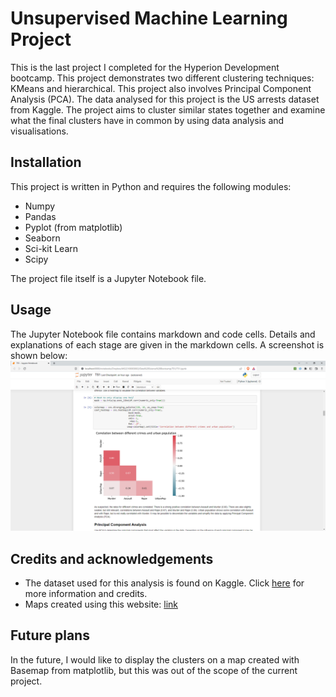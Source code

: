 # Unsupervised Machine Learning Project
This is the last project I completed for the Hyperion Development bootcamp. This project demonstrates two different clustering
techniques: KMeans and hierarchical. This project also involves Principal Component Analysis (PCA). The data analysed for this
project is the US arrests dataset from Kaggle. The project aims to cluster similar states together and examine what the final
clusters have in common by using data analysis and visualisations.

## Installation
This project is written in Python and requires the following modules:
* Numpy
* Pandas
* Pyplot (from matplotlib)
* Seaborn
* Sci-kit Learn
* Scipy

The project file itself is a Jupyter Notebook file.

## Usage
The Jupyter Notebook file contains markdown and code cells. Details and explanations of each stage are given in the markdown cells.
A screenshot is shown below:
![Screenshot of notebook](screenshot.png)

## Credits and acknowledgements
* The dataset used for this analysis is found on Kaggle. Click [here](https://www.kaggle.com/datasets/kurohana/usarrets) for more information and credits.
* Maps created using this website: [link](https://www.amcharts.com/visited_states/#)

## Future plans
In the future, I would like to display the clusters on a map created with Basemap from matplotlib, but this was out of the scope of the current project.
